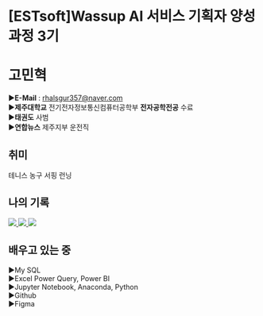 # [ESTsoft]Wassup AI 서비스 기획자 양성과정 3기

# 고민혁
▶**E-Mail** : rhalsgur357@naver.com   
▶**제주대학교** 전기전자정보통신컴퓨터공학부 **전자공학전공** 수료   
▶**태권도** 사범   
▶**연합뉴스** 제주지부 운전직   

## 취미

테니스 농구 서핑 런닝

## 나의 기록
  <a href="https://www.notion.so/oreumi/878125b2e637489a818052fedb17c5b7?pvs=4">
   <img src="https://img.shields.io/badge/notion-20232a.svg?style=for-the-badge&logo=notion&logoColor=000000" />
  </a>
     
  <a href="https://www.instagram.com/kominhy/">
   <img src="https://img.shields.io/badge/instagram-20232a.svg?style=for-the-badge&logo=instagram&logoColor=E4405F" />
  </a>
     
  <a href="https://www.facebook.com/profile.php?id=100004826503164&locale=ko_KR">
   <img src="https://img.shields.io/badge/facebook-20232a.svg?style=for-the-badge&logo=facebook&logoColor=0866FF" />
  </a>


## 배우고 있는 중
▶My SQL   
▶Excel Power Query, Power BI   
▶Jupyter Notebook, Anaconda, Python   
▶Github   
▶Figma   
